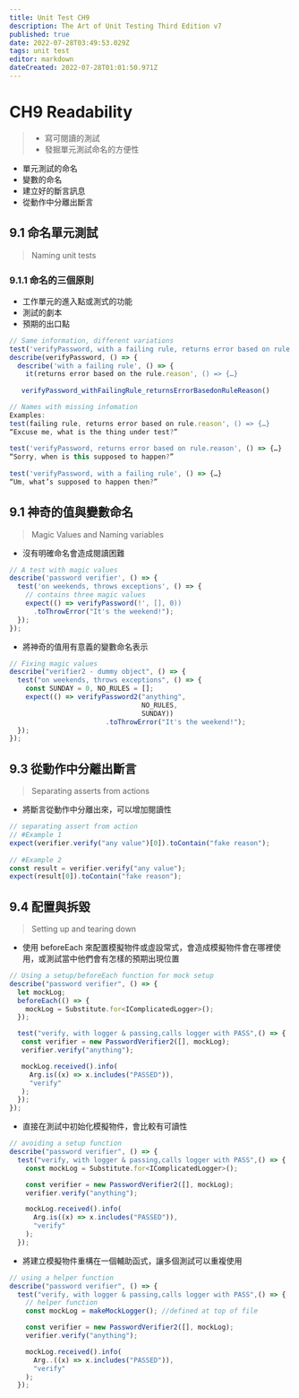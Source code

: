 ```yaml
---
title: Unit Test CH9
description: The Art of Unit Testing Third Edition v7
published: true
date: 2022-07-28T03:49:53.029Z
tags: unit test
editor: markdown
dateCreated: 2022-07-28T01:01:50.971Z
---
```


# CH9 Readability
> - 寫可閱讀的測試
> - 發掘單元測試命名的方便性

- 單元測試的命名
- 變數的命名
- 建立好的斷言訊息
- 從動作中分離出斷言

## 9.1 命名單元測試
> Naming unit tests

### 9.1.1 命名的三個原則
- 工作單元的進入點或測式的功能
- 測試的劇本
- 預期的出口點

```javascript
// Same information, different variations
test('verifyPassword, with a failing rule, returns error based on rule.reason', () => {…}
describe(verifyPassword, () => {
  describe('with a failing rule', () => {
    it(returns error based on the rule.reason', () => {…}
       
   verifyPassword_withFailingRule_returnsErrorBasedonRuleReason()
```

```javascript
// Names with missing infomation
Examples:
test(failing rule, returns error based on rule.reason', () => {…}
“Excuse me, what is the thing under test?”
 
test('verifyPassword, returns error based on rule.reason', () => {…}
“Sorry, when is this supposed to happen?”
 
test('verifyPassword, with a failing rule', () => {…}
“Um, what’s supposed to happen then?”
```

## 9.1 神奇的值與變數命名
> Magic Values and Naming variables

- 沒有明確命名會造成閱讀困難

```javascript
// A test with magic values
describe('password verifier', () => {
  test('on weekends, throws exceptions', () => {
    // contains three magic values
    expect(() => verifyPassword(!', [], 0))
      .toThrowError("It's the weekend!");
  });
});
```
- 將神奇的值用有意義的變數命名表示

```javascript
// Fixing magic values
describe("verifier2 - dummy object", () => {
  test("on weekends, throws exceptions", () => {
    const SUNDAY = 0, NO_RULES = [];
    expect(() => verifyPassword2("anything",
                                 NO_RULES,
                                 SUNDAY))
                        .toThrowError("It's the weekend!");
  });
});
```

## 9.3 從動作中分離出斷言
> Separating asserts from actions

- 將斷言從動作中分離出來，可以增加閱讀性

```javascript
// separating assert from action
// #Example 1
expect(verifier.verify("any value")[0]).toContain("fake reason");
 
// #Example 2
const result = verifier.verify("any value");
expect(result[0]).toContain("fake reason");
```

## 9.4 配置與拆毀
> Setting up and tearing down

- 使用 beforeEach 來配置模擬物件或虛設常式，會造成模擬物件會在哪裡使用，或測試當中他們會有怎樣的預期出現位置

```javascript
// Using a setup/beforeEach function for mock setup
describe("password verifier", () => {
  let mockLog;
  beforeEach(() => {
    mockLog = Substitute.for<IComplicatedLogger>();
  });

  test("verify, with logger & passing,calls logger with PASS",() => {
   const verifier = new PasswordVerifier2([], mockLog);
   verifier.verify("anything");

   mockLog.received().info(
     Arg.is((x) => x.includes("PASSED")),
     "verify"
   );
  });
});
```

- 直接在測試中初始化模擬物件，會比較有可讀性

```javascript
// avoiding a setup function
describe("password verifier", () => {
  test("verify, with logger & passing,calls logger with PASS",() => {
    const mockLog = Substitute.for<IComplicatedLogger>();

    const verifier = new PasswordVerifier2([], mockLog);
    verifier.verify("anything");

    mockLog.received().info(
      Arg.is((x) => x.includes("PASSED")),
      "verify"
    );
  });
```

- 將建立模擬物件重構在一個輔助函式，讓多個測試可以重複使用

```javascript
// using a helper function
describe("password verifier", () => {
  test("verify, with logger & passing,calls logger with PASS",() => {
    // helper function
    const mockLog = makeMockLogger(); //defined at top of file

    const verifier = new PasswordVerifier2([], mockLog);
    verifier.verify("anything");

    mockLog.received().info(
      Arg..((x) => x.includes("PASSED")),
      "verify"
    );
  });
```














